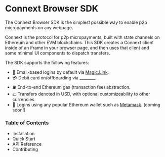 # Connext Browser SDK
The Connext Browser SDK is the simplest possible way to enable p2p micropayments on any webpage.

Connext is the protocol for p2p micropayments, built with state channels on Ethereum and other EVM blockchains. This SDK creates a Connext client inside of an iframe in your browser page, and then uses that client and some minimal UI components to dispatch transfers.

The SDK supports the following features:
- 📨 Email-based logins by default via [Magic.Link](https://magic.link).
- 💳 Debit card on/offboarding via ________.
- ⛽ End-to-end Ethereum gas (transaction fee) abstraction.
- 💵 Transfers denoted in USD, with optional customizeability to other currencies.
- 🦊 Logins using any popular Ethereum wallet such as [Metamask](https://metamask.io). (coming soon!)

### Table of Contents
- Installation
- Quick Start
- API Reference
- Contributing
